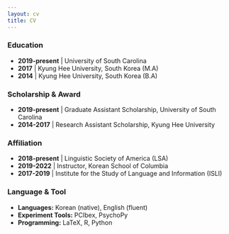 ```yaml
---
layout: cv
title: CV
---
```


### Education
- **2019-present** | University of South Carolina
- **2017** | Kyung Hee University, South Korea (M.A)
- **2014** | Kyung Hee University, South Korea (B.A)

### Scholarship & Award
- **2019-present** | Graduate Assistant Scholarship, University of South Carolina
- **2014-2017** | Research Assistant Scholarship, Kyung Hee University

### Affiliation

- **2018-present** | Linguistic Society of America (LSA)
- **2019-2022** | Instructor, Korean School of Columbia
- **2017-2019** | Institute for the Study of Language and Information (ISLI)

### Language & Tool

- **Languages:** Korean (native), English (fluent)
- **Experiment Tools:** PCIbex, PsychoPy
- **Programming:** LaTeX, R, Python
